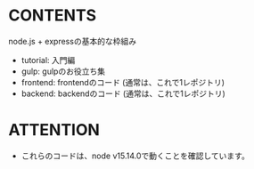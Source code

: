 # CONTENTS
node.js + expressの基本的な枠組み
- tutorial: 入門編
- gulp: gulpのお役立ち集
- frontend: frontendのコード (通常は、これで1レポジトリ)
- backend: backendのコード (通常は、これで1レポジトリ)

# ATTENTION
- これらのコードは、node v15.14.0で動くことを確認しています。